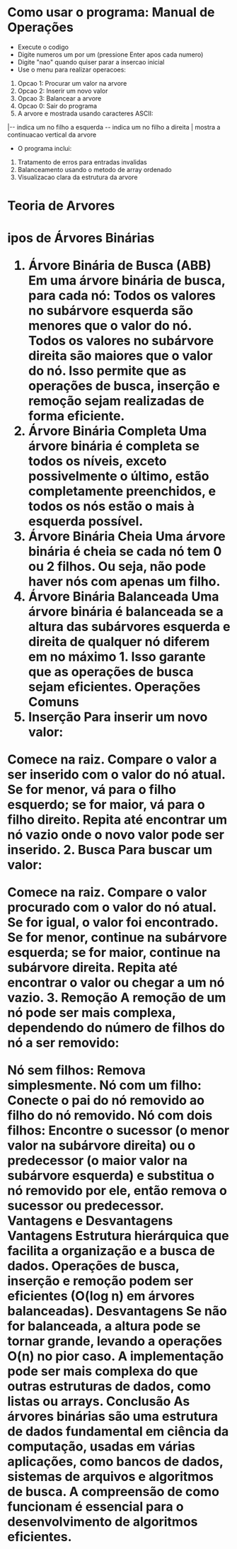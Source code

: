 <h1>Como usar o programa: Manual de Operações</h1>

* Execute o codigo
* Digite numeros um por um (pressione Enter apos cada numero)
* Digite "nao" quando quiser parar a insercao inicial
* Use o menu para realizar operacoes:
1.  Opcao 1: Procurar um valor na arvore
2.  Opcao 2: Inserir um novo valor
3. Opcao 3: Balancear a arvore
4. Opcao 0: Sair do programa
5. A arvore e mostrada usando caracteres ASCII:

|-- indica um no filho a esquerda
\-- indica um no filho a direita
|    mostra a continuacao vertical da arvore
* O programa inclui:

1. Tratamento de erros para entradas invalidas
2. Balanceamento usando o metodo de array ordenado
3. Visualizacao clara da estrutura da arvore


<h1> Teoria de Arvores<h1>

ipos de Árvores Binárias
1. Árvore Binária de Busca (ABB)
Em uma árvore binária de busca, para cada nó:
Todos os valores no subárvore esquerda são menores que o valor do nó.
Todos os valores no subárvore direita são maiores que o valor do nó.
Isso permite que as operações de busca, inserção e remoção sejam realizadas de forma eficiente.
2. Árvore Binária Completa
Uma árvore binária é completa se todos os níveis, exceto possivelmente o último, estão completamente preenchidos, e todos os nós estão o mais à esquerda possível.
3. Árvore Binária Cheia
Uma árvore binária é cheia se cada nó tem 0 ou 2 filhos. Ou seja, não pode haver nós com apenas um filho.
4. Árvore Binária Balanceada
Uma árvore binária é balanceada se a altura das subárvores esquerda e direita de qualquer nó diferem em no máximo 1. Isso garante que as operações de busca sejam eficientes.
Operações Comuns
1. Inserção
Para inserir um novo valor:

Comece na raiz.
Compare o valor a ser inserido com o valor do nó atual.
Se for menor, vá para o filho esquerdo; se for maior, vá para o filho direito.
Repita até encontrar um nó vazio onde o novo valor pode ser inserido.
2. Busca
Para buscar um valor:

Comece na raiz.
Compare o valor procurado com o valor do nó atual.
Se for igual, o valor foi encontrado.
Se for menor, continue na subárvore esquerda; se for maior, continue na subárvore direita.
Repita até encontrar o valor ou chegar a um nó vazio.
3. Remoção
A remoção de um nó pode ser mais complexa, dependendo do número de filhos do nó a ser removido:

Nó sem filhos: Remova simplesmente.
Nó com um filho: Conecte o pai do nó removido ao filho do nó removido.
Nó com dois filhos: Encontre o sucessor (o menor valor na subárvore direita) ou o predecessor (o maior valor na subárvore esquerda) e substitua o nó removido por ele, então remova o sucessor ou predecessor.
Vantagens e Desvantagens
Vantagens
Estrutura hierárquica que facilita a organização e a busca de dados.
Operações de busca, inserção e remoção podem ser eficientes (O(log n) em árvores balanceadas).
Desvantagens
Se não for balanceada, a altura pode se tornar grande, levando a operações O(n) no pior caso.
A implementação pode ser mais complexa do que outras estruturas de dados, como listas ou arrays.
Conclusão
As árvores binárias são uma estrutura de dados fundamental em ciência da computação, usadas em várias aplicações, como bancos de dados, sistemas de arquivos e algoritmos de busca. A compreensão de como funcionam é essencial para o desenvolvimento de algoritmos eficientes.